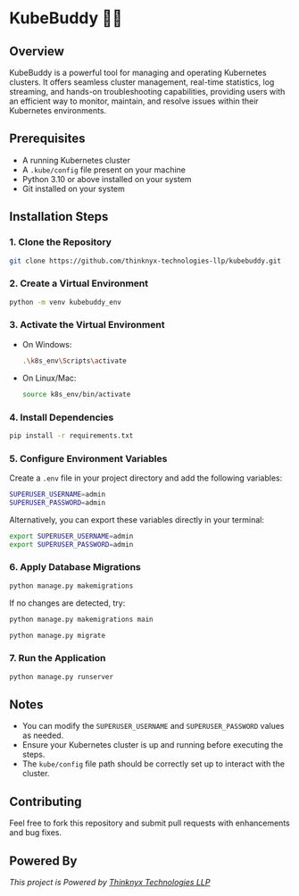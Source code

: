 # KubeBuddy 🤘🏻

## Overview

KubeBuddy is a powerful tool for managing and operating Kubernetes clusters. It offers seamless cluster management, real-time statistics, log streaming, and hands-on troubleshooting capabilities, providing users with an efficient way to monitor, maintain, and resolve issues within their Kubernetes environments.

## Prerequisites

- A running Kubernetes cluster
- A `.kube/config` file present on your machine
- Python 3.10 or above installed on your system
- Git installed on your system

## Installation Steps

### 1. Clone the Repository

```sh
git clone https://github.com/thinknyx-technologies-llp/kubebuddy.git
```

### 2. Create a Virtual Environment

```sh
python -m venv kubebuddy_env
```

### 3. Activate the Virtual Environment

- On Windows:
  ```sh
  .\k8s_env\Scripts\activate
  ```
- On Linux/Mac:
  ```sh
  source k8s_env/bin/activate
  ```

### 4. Install Dependencies

```sh
pip install -r requirements.txt
```

### 5. Configure Environment Variables

Create a `.env` file in your project directory and add the following variables:

```sh
SUPERUSER_USERNAME=admin
SUPERUSER_PASSWORD=admin
```

Alternatively, you can export these variables directly in your terminal:

```sh
export SUPERUSER_USERNAME=admin
export SUPERUSER_PASSWORD=admin
```

### 6. Apply Database Migrations

```sh
python manage.py makemigrations
```

If no changes are detected, try:

```sh
python manage.py makemigrations main
```

```sh
python manage.py migrate
```

### 7. Run the Application

```sh
python manage.py runserver
```

## Notes

- You can modify the `SUPERUSER_USERNAME` and `SUPERUSER_PASSWORD` values as needed.
- Ensure your Kubernetes cluster is up and running before executing the steps.
- The `kube/config` file path should be correctly set up to interact with the cluster.

## Contributing

Feel free to fork this repository and submit pull requests with enhancements and bug fixes.

## Powered By

*This project is Powered by [Thinknyx Technologies LLP](www.thinknyx.com)*

